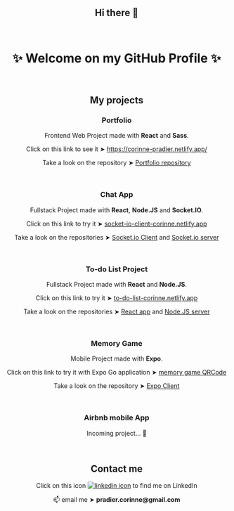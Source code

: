 <h2 align="center">Hi there 👋</h2>

<br />

<h1 align="center">✨ Welcome on my GitHub Profile ✨</h1>

<br />

<h2 align="center">My projects</h2>


<h3 align="center">Portfolio</h3>

<p align="center">Frontend Web Project made with <strong>React</strong> and <strong>Sass</strong>.</p>
<p align="center">Click on this link to see it ➤ <a href="https://corinne-pradier.netlify.app/">https://corinne-pradier.netlify.app/</a></p>
<p align="center">Take a look on the repository ➤ <a href="https://github.com/Corinne-Coding/Portfolio">Portfolio repository</a></p>

<br />



<h3 align="center">Chat App</h3>

<p align="center">Fullstack Project made with <strong>React</strong>, <strong>Node.JS</strong> and <strong>Socket.IO</strong>.</p>
<p align="center">Click on this link to try it ➤ <a href="https://socket-io-client-corinne.netlify.app/">socket-io-client-corinne.netlify.app</a></p>
<p align="center">Take a look on the repositories ➤ <a href="https://github.com/Corinne-Coding/Socket-client">Socket.io Client</a> and <a href="https://github.com/Corinne-Coding/Socket-server">Socket.io server</a></p>

<br />

<h3 align="center">To-do List Project</h3>

<p align="center">Fullstack Project made with <strong>React</strong> and <strong>Node.JS</strong>.</p>
<p align="center">Click on this link to try it ➤ <a href="https://to-do-list-corinne.netlify.app">to-do-list-corinne.netlify.app</a></p>
<p align="center">Take a look on the repositories ➤ <a href="https://github.com/Corinne-Coding/To-Do-List-React-APP">React app</a> and <a href="https://github.com/Corinne-Coding/To-do-List-express-API">Node.JS server</a></p>

<br />


<h3 align="center">Memory Game</h3>

<p align="center">Mobile Project made with <strong>Expo</strong>.</p>
<p align="center">Click on this link to try it with Expo Go application ➤ <a href="https://expo.io/@corinne-coding/memory-game/">memory game QRCode</a></p>
<p align="center">Take a look on the repository ➤ <a href="https://github.com/Corinne-Coding/Memory-Game-RN">Expo Client</a></p>

<br />



<h3 align="center">Airbnb mobile App</h3>

<p align="center">Incoming project... 🐣</p>

<br />



<h2 align="center">Contact me</h2>

<p align="center">Click on this icon <a href="https://www.linkedin.com/in/corinne-pradier-6610201b2/"><img alt="linkedin icon" src="https://res.cloudinary.com/cococloud/image/upload/c_scale,w_22/v1618215644/professional/linkedin_lra9cp.png" /></a> to find me on LinkedIn</p>

<p align="center">📫 email me ➤ <strong>pradier.corinne@gmail.com</strong></p>



<!--
**Corinne-Coding/Corinne-Coding** is a ✨ _special_ ✨ repository because its `README.md` (this file) appears on your GitHub profile.

Here are some ideas to get you started:

- 🔭 I’m currently working on ...
- 🌱 I’m currently learning ...
- 👯 I’m looking to collaborate on ...
- 🤔 I’m looking for help with ...
- 💬 Ask me about ...
- 📫 How to reach me: ...
- 😄 Pronouns: ...
- ⚡ Fun fact: ...
-->
